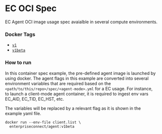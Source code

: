 # EC OCI Spec
EC Agent OCI image usage spec avaialble in several compute environments.

### Docker Tags
- [```v1```](https://github.com/Enterprise-connect/oci/blob/v1/spec/agt.Dockerfile)
- [```v1beta```](https://github.com/Enterprise-connect/oci/blob/v1beta/spec/agt.Dockerfile)

### How to run
In this container spec example, the pre-defined agent image is launched by using docker. The agent flags in this example are converted into several environment variables that are required based on the ```<path/to/this/repo>/spec/<agent-mode>.yml``` for a EC usage. For instance, to launch a client-mode agent container, it is required to ingest env vars EC_AID, EC_TID, EC_HST, etc. 
  
The variables will be replaced by a relevant flag as it is shown in the example yaml file.
```shell
docker run --env-file client.list \
  enterpriseconnect/agent:v1beta
```


